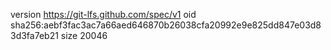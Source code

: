 version https://git-lfs.github.com/spec/v1
oid sha256:aebf3fac3ac7a66aed646870b26038cfa20992e9e825dd847e03d83d3fa7eb21
size 20046
